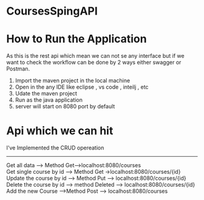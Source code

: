 # CoursesSpingAPI

# How to Run the Application
As this is the rest api which mean we can not se any interface but if we want to check the workflow can be done by 2 ways either swagger or Postman. 

1. Import the maven project in the local machine
2. Open in the any IDE like eclipse , vs code , inteilj , etc
3. Udate the maven project
4. Run as the java application
5. server will start on 8080 port by default

# Api which we can hit 

I've Implemented the CRUD opereation 
<hr>
Get all data  --> Method Get-->localhost:8080/courses <br>
Get single course by id --> Method Get ->localhost:8080/courses/{id} <br>
Update the course by id --> Method Put --> localhost:8080/courses/{id} <br>
Delete the course by id --> method Deleted --> localhost:8080/courses/{id} <br>
Add the new Course -->Method Post --> localhost:8080/courses
